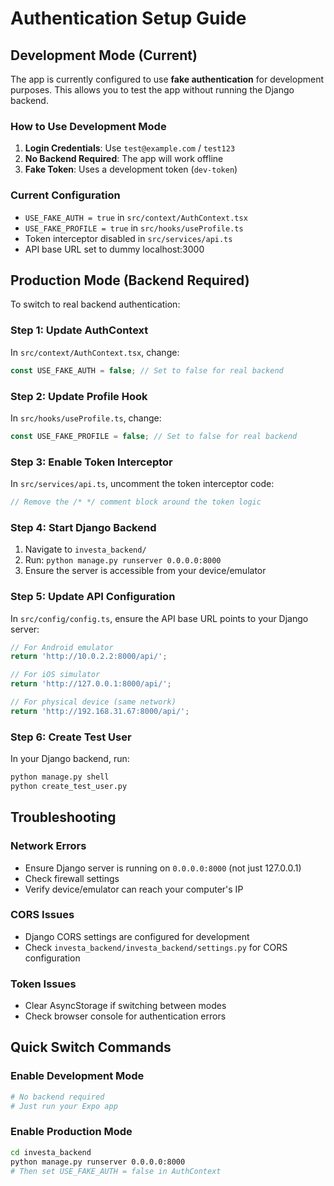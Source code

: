 # Authentication Setup Guide

## Development Mode (Current)

The app is currently configured to use **fake authentication** for development purposes. This allows you to test the app without running the Django backend.

### How to Use Development Mode

1. **Login Credentials**: Use `test@example.com` / `test123`
2. **No Backend Required**: The app will work offline
3. **Fake Token**: Uses a development token (`dev-token`)

### Current Configuration

- `USE_FAKE_AUTH = true` in `src/context/AuthContext.tsx`
- `USE_FAKE_PROFILE = true` in `src/hooks/useProfile.ts`
- Token interceptor disabled in `src/services/api.ts`
- API base URL set to dummy localhost:3000

## Production Mode (Backend Required)

To switch to real backend authentication:

### Step 1: Update AuthContext

In `src/context/AuthContext.tsx`, change:
```typescript
const USE_FAKE_AUTH = false; // Set to false for real backend
```

### Step 2: Update Profile Hook

In `src/hooks/useProfile.ts`, change:
```typescript
const USE_FAKE_PROFILE = false; // Set to false for real backend
```

### Step 3: Enable Token Interceptor

In `src/services/api.ts`, uncomment the token interceptor code:
```typescript
// Remove the /* */ comment block around the token logic
```

### Step 4: Start Django Backend

1. Navigate to `investa_backend/`
2. Run: `python manage.py runserver 0.0.0.0:8000`
3. Ensure the server is accessible from your device/emulator

### Step 5: Update API Configuration

In `src/config/config.ts`, ensure the API base URL points to your Django server:
```typescript
// For Android emulator
return 'http://10.0.2.2:8000/api/';

// For iOS simulator
return 'http://127.0.0.1:8000/api/';

// For physical device (same network)
return 'http://192.168.31.67:8000/api/';
```

### Step 6: Create Test User

In your Django backend, run:
```bash
python manage.py shell
python create_test_user.py
```

## Troubleshooting

### Network Errors
- Ensure Django server is running on `0.0.0.0:8000` (not just 127.0.0.1)
- Check firewall settings
- Verify device/emulator can reach your computer's IP

### CORS Issues
- Django CORS settings are configured for development
- Check `investa_backend/investa_backend/settings.py` for CORS configuration

### Token Issues
- Clear AsyncStorage if switching between modes
- Check browser console for authentication errors

## Quick Switch Commands

### Enable Development Mode
```bash
# No backend required
# Just run your Expo app
```

### Enable Production Mode
```bash
cd investa_backend
python manage.py runserver 0.0.0.0:8000
# Then set USE_FAKE_AUTH = false in AuthContext
```
